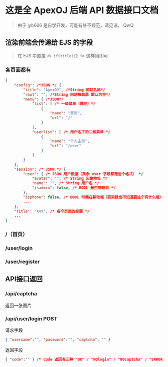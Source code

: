 # 这是全 ApexOJ 后端 API 数据接口文档

> 由于 jyb666 是自学开发，可能有些不规范，请见谅。 QwQ

## 渲染前端会传递给 EJS 的字段

> 在 EJS 中直接 `<% if(title){} %>` 这样用即可

### 各页面都有

```json
{
    "config": /*JSON */ {
        "title": "ApexOJ", /*String 网站名称*/
        "root": "", /*String 网站根目录 默认为空*/
        "menu": { /*JSON*/
            "list": [ /* 一级菜单（靠左）*/
                {
                    "name": "首页",
                    "url": "/"
                }
            ],
            "userlist": [ /* 用户名下的二级菜单 */
                {
                    "name": "个人主页",
                    "url": "/user"
                }
            ]
        }
    },
    "session": /* JSON */ {
        "user": { /* JSON 用户数据（其余 user 字段都是这个格式） */ 
            "avatar": "", /* String 头像地址 */
            "name": "", /* String 用户名 */
            "isadmin": false, /* BOOL 是否管理员 */
        }, 
        "isphone": false, /* BOOL 时候在移动端（其实我也不知道要这个有什么用） */
        ...
    },
    "title": "XXX", /* 各个页面的标题 */
    ...
}
```

### /（首页）

### /user/login

### /user/register

## API接口返回

### /api/captcha

返回一张图片

### /api/user/login POST

请求字段

```json
{ "username":"", "password":"", "captcha": "" }
```

返回字段

```json
{ "code":"" } /* code 返回有三种 "OK" / "NOlogin" / "NOcaptcha" / "ERROR" */
```

